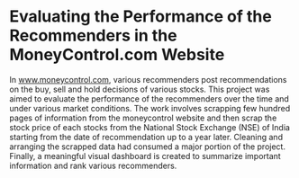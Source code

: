 # Evaluating the Performance of the Recommenders in the MoneyControl.com Website
In www.moneycontrol.com, various recommenders post recommendations on the buy, sell and hold decisions of various stocks. This project was aimed to evaluate the performance of the recommenders over the time and under various market conditions. The work involves scrapping few hundred pages of information from the moneycontrol website and then scrap the stock price of each stocks from the National Stock Exchange (NSE) of India starting from the date of recommendation up to a year later.  Cleaning and arranging the scrapped data had consumed a major portion of the project. Finally, a meaningful visual dashboard is created to summarize important information and rank various recommenders.
